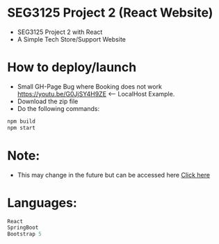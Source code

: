 # SEG3125 Project 2 (React Website)
- SEG3125 Project 2 with React
- A Simple Tech Store/Support Website

# How to deploy/launch
- Small GH-Page Bug where Booking does not work https://youtu.be/G0JjSY4H9ZE <-- LocalHost Example.
- Download the zip file
- Do the following commands:
```css
npm build
npm start
```
# Note:
- This may change in the future but can be accessed here [Click here](https://humblexservertemp.github.io/)
# Languages:
```js
React
SpringBoot
Bootstrap 5
```
